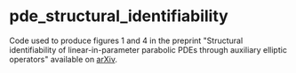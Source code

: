 # pde_structural_identifiability
 
Code used to produce figures 1 and 4 in the preprint "Structural identifiability of linear-in-parameter parabolic PDEs through auxiliary elliptic operators" available on [arXiv](https://arxiv.org/abs/2411.17553).
